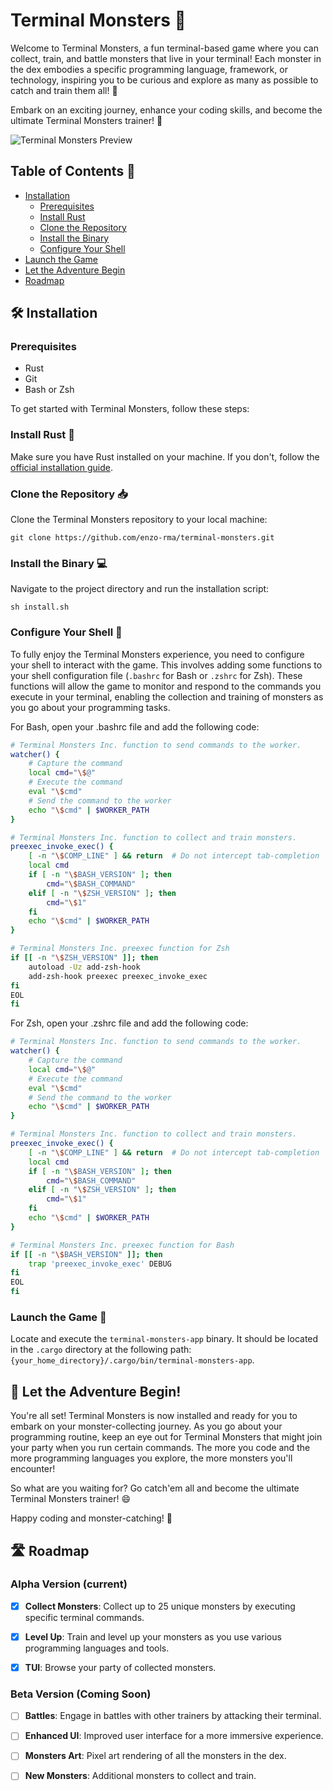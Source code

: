 # Terminal Monsters 👾

Welcome to Terminal Monsters, a fun terminal-based game where you can collect, train, and battle monsters that live in your terminal! Each monster in the dex embodies a specific programming language, framework, or technology, inspiring you to be curious and explore as many as possible to catch and train them all! 🚀

Embark on an exciting journey, enhance your coding skills, and become the ultimate Terminal Monsters trainer! 🤩

![Terminal Monsters Preview](https://github.com/enzo-rma/terminal-monsters/assets/127135864/6045ccbe-1a10-43d1-b3f4-a89160f1c4e0)

## Table of Contents 🔗
- [Installation](#%EF%B8%8F-installation)
  - [Prerequisites](#prerequisites)
  - [Install Rust](#install-rust-)
  - [Clone the Repository](#clone-the-repository-)
  - [Install the Binary](#install-the-binary-)
  - [Configure Your Shell](#configure-your-shell-)
- [Launch the Game](#launch-the-game-)
- [Let the Adventure Begin](#-let-the-adventure-begin)
- [Roadmap](#%EF%B8%8F-roadmap)

## 🛠️ Installation

### Prerequisites
- Rust
- Git
- Bash or Zsh

To get started with Terminal Monsters, follow these steps:

### Install Rust 🦀

Make sure you have Rust installed on your machine. If you don't, follow the [official installation guide](https://doc.rust-lang.org/book/ch01-01-installation.html).

### Clone the Repository 📥

Clone the Terminal Monsters repository to your local machine:

```shell
git clone https://github.com/enzo-rma/terminal-monsters.git
```

### Install the Binary 💻

Navigate to the project directory and run the installation script:

```shell
sh install.sh
```

### Configure Your Shell 🐚

To fully enjoy the Terminal Monsters experience, you need to configure your shell to interact with the game. This involves adding some functions to your shell configuration file (`.bashrc` for Bash or `.zshrc` for Zsh). These functions will allow the game to monitor and respond to the commands you execute in your terminal, enabling the collection and training of monsters as you go about your programming tasks.

For Bash, open your .bashrc file and add the following code:

```bash
# Terminal Monsters Inc. function to send commands to the worker.
watcher() {
    # Capture the command
    local cmd="\$@"
    # Execute the command
    eval "\$cmd"
    # Send the command to the worker
    echo "\$cmd" | $WORKER_PATH
}

# Terminal Monsters Inc. function to collect and train monsters.
preexec_invoke_exec() {
    [ -n "\$COMP_LINE" ] && return  # Do not intercept tab-completion
    local cmd
    if [ -n "\$BASH_VERSION" ]; then
        cmd="\$BASH_COMMAND"
    elif [ -n "\$ZSH_VERSION" ]; then
        cmd="\$1"
    fi
    echo "\$cmd" | $WORKER_PATH
}

# Terminal Monsters Inc. preexec function for Zsh
if [[ -n "\$ZSH_VERSION" ]]; then
    autoload -Uz add-zsh-hook
    add-zsh-hook preexec preexec_invoke_exec
fi
EOL
fi
```

For Zsh, open your .zshrc file and add the following code:

```zsh
# Terminal Monsters Inc. function to send commands to the worker.
watcher() {
    # Capture the command
    local cmd="\$@"
    # Execute the command
    eval "\$cmd"
    # Send the command to the worker
    echo "\$cmd" | $WORKER_PATH
}

# Terminal Monsters Inc. function to collect and train monsters.
preexec_invoke_exec() {
    [ -n "\$COMP_LINE" ] && return  # Do not intercept tab-completion
    local cmd
    if [ -n "\$BASH_VERSION" ]; then
        cmd="\$BASH_COMMAND"
    elif [ -n "\$ZSH_VERSION" ]; then
        cmd="\$1"
    fi
    echo "\$cmd" | $WORKER_PATH
}

# Terminal Monsters Inc. preexec function for Bash
if [[ -n "\$BASH_VERSION" ]]; then
    trap 'preexec_invoke_exec' DEBUG
fi
EOL
fi
```

### Launch the Game 🚀

Locate and execute the `terminal-monsters-app` binary. It should be located in the `.cargo` directory at the following path: `{your_home_directory}/.cargo/bin/terminal-monsters-app`.

## 🌟 Let the Adventure Begin!

You're all set! Terminal Monsters is now installed and ready for you to embark on your monster-collecting journey. As you go about your programming routine, keep an eye out for Terminal Monsters that might join your party when you run certain commands. The more you code and the more programming languages you explore, the more monsters you'll encounter!

So what are you waiting for? Go catch'em all and become the ultimate Terminal Monsters trainer! 😄

Happy coding and monster-catching! 🎉

## 🛣️ Roadmap

### Alpha Version (current)
- [x] **Collect Monsters**: Collect up to 25 unique monsters by executing specific terminal commands.

- [x] **Level Up**: Train and level up your monsters as you use various programming languages and tools.

- [x] **TUI**: Browse your party of collected monsters.

### Beta Version (Coming Soon)
- [ ] **Battles**: Engage in battles with other trainers by attacking their terminal.

- [ ] **Enhanced UI**: Improved user interface for a more immersive experience.

- [ ] **Monsters Art**: Pixel art rendering of all the monsters in the dex.

- [ ] **New Monsters**: Additional monsters to collect and train.

